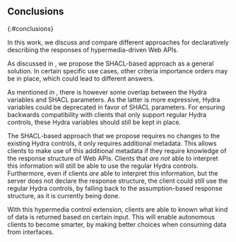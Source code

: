## Conclusions
{:#conclusions}

In this work, we discuss and compare different approaches
for declaratively describing the responses of hypermedia-driven Web APIs.

As discussed in [](#model-application), we propose the SHACL-based approach as a general solution.
In certain specific use cases, other criteria importance orders may be in place,
which could lead to different answers.

As mentioned in [](##approach-shacl), there is however some overlap between the Hydra variables and SHACL parameters.
As the latter is more expressive, Hydra variables could be deprecated in favor of SHACL parameters.
For ensuring backwards compatibility with clients that only support regular Hydra controls,
these Hydra variables should still be kept in place.

The SHACL-based approach that we propose requires no changes to the existing Hydra controls,
it only requires additional metadata.
This allows clients to make use of this additional metadata if they require knowledge of the response structure of Web APIs.
Clients that _are not_ able to interpret this information will still be able to use the regular Hydra controls.
Furthermore, even if clients _are_ able to interpret this information,
but the server does not declare the response structure,
the client could still use the regular Hydra controls,
by falling back to the assumption-based response structure,
as it is currently being done.

With this hypermedia control extension, clients are able to known what kind of data is returned based on certain input.
This will enable autonomous clients to become smarter,
by making better choices when consuming data from interfaces.
